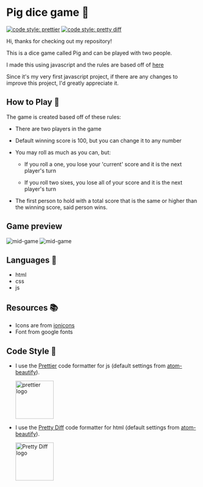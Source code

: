 # Pig dice game :game_die:
[![code style: prettier](https://img.shields.io/badge/code_style-prettier-ff69b4.svg?style=flat-square)](https://github.com/prettier/prettier)
[![code style: pretty diff](https://img.shields.io/badge/code%20style-pretty%20dif-lightgrey.svg?style=flat-square)](https://github.com/prettydiff/prettydiff)

Hi, thanks for checking out my repository!

This is a dice game called Pig and can be played with two people.

I made this using javascript and the rules are based off of [here](https://en.wikipedia.org/wiki/Pig_(dice_game))

Since it's my very first javascript project, if there are any changes to improve this project, I'd greatly appreciate it.


## How to Play :notebook_with_decorative_cover:

The game is created based off of these rules:

- There are two players in the game

- Default winning score is 100, but you can change it to any number

- You may roll as much as you can, but:

    - If you roll a one, you lose your 'current' score and it is the next player's turn
    
    - If you roll two sixes, you lose all of your score and it is the next player's turn
    
- The first person to hold with a total score that is the same or higher than the winning score, said person wins.
## Game preview
![mid-game](https://github.com/dumblole/Pig-dice-game/blob/master/images/game.PNG)
![mid-game](https://github.com/dumblole/Pig-dice-game/blob/master/images/win.PNG)
## Languages :speech_balloon:

-   html
-   css
-   js

## Resources :books:
- Icons are from [ionicons](https://ionicons.com/)
- Font from google fonts

## Code Style :art:

-   I use the [Prettier](https://prettier.io/) code formatter for js (default settings from [atom-beautify](https://github.com/Glavin001/atom-beautify)).

    [<img src ="https://prettier.io/icon.png" alt="prettier logo" width="100" height="100">](https://prettier.io/)

*   I use the [Pretty Diff](https://github.com/prettydiff/prettydiff) code formatter for html (default settings from [atom-beautify](https://github.com/Glavin001/atom-beautify)).

    [<img src ="https://avatars.githubusercontent.com/u/524902?v=3" alt="Pretty Diff logo" width="100" height="100">](https://github.com/prettydiff/prettydiff)
